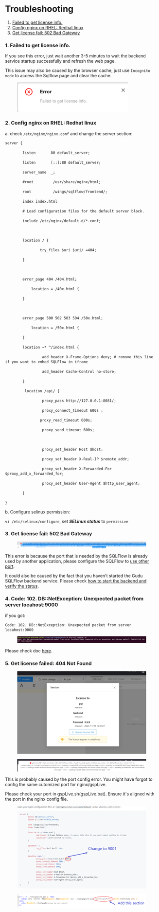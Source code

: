 # Troubleshooting

1. [Failed to get license info.](troubleshooting.md#1.-failed-to-get-license-info.)
2. [Config nginx on RHEL: Redhat linux](troubleshooting.md#2.-config-nginx-on-rhel-redhat-linux)
3. [Get license fail: 502 Bad Gateway](troubleshooting.md#3.-get-license-fail-502-bad-gateway)

### 1. Failed to get license info.

If you see this error, just wait another 3-5 minutes to wait the backend service startup successfully and refresh the web page.

This issue may also be caused by the browser cache, just use `Incognito mode` to access the Sqlflow page and clear the cache.

<figure><img src="../../.gitbook/assets/sqlflow-install-failed-to-get-license-info (1).png" alt=""><figcaption></figcaption></figure>

### 2. Config nginx on RHEL: Redhat linux

a. check `/etc/nginx/nginx.conf` and change the server section:

```
server {

        listen       80 default_server;

        listen       [::]:80 default_server;

        server_name  _;

        #root         /usr/share/nginx/html;

        root          /wings/sqlflow/frontend/;

        index index.html

        # Load configuration files for the default server block.

        include /etc/nginx/default.d/*.conf;

 

        location / {

                try_files $uri $uri/ =404;

        }

 

        error_page 404 /404.html;

            location = /40x.html {

        }

 

        error_page 500 502 503 504 /50x.html;

            location = /50x.html {

        }

        location ~* ^/index.html {

                 add_header X-Frame-Options deny; # remove this line if you want to embed SQLFlow in iframe

                 add_header Cache-Control no-store;

        }

         location /api/ {

                 proxy_pass http://127.0.0.1:8081/;

                 proxy_connect_timeout 600s ;

                proxy_read_timeout 600s;

                 proxy_send_timeout 600s;

 

                 proxy_set_header Host $host;

                 proxy_set_header X-Real-IP $remote_addr;

                 proxy_set_header X-Forwarded-For $proxy_add_x_forwarded_for;

                 proxy_set_header User-Agent $http_user_agent;

        }

}
```

b. Configure selinux permission:&#x20;

`vi /etc/selinux/configure`, set _**SELinux status**_ to `permissive`

### 3. Get license fail: 502 Bad Gateway

<figure><img src="../../.gitbook/assets/sqlflow-install-502-bad-gateway (1).png" alt=""><figcaption></figcaption></figure>

This error is because the port that is needed by the SQLFlow is already used by another application, please configure the SQLFlow to [use other port](linux.md#customize-the-port).

It could also be caused by the fact that you haven't started the Gudu SQLFlow backend service. Please check [how to start the backend and verify the status](linux.md#start-backend-services).

### 4. Code: 102. DB::NetException: Unexpected packet from server locahost:9000

if you got:

```
Code: 102. DB::NetException: Unexpected packet from server locahost:9000
```

<figure><img src="../../.gitbook/assets/图片 (4) (1) (1).png" alt=""><figcaption></figcaption></figure>

Please check doc [here](clickhouse-installation/clickhouse-for-ubuntu-debian.md#1.-download-and-install).

### 5. Get license failed: 404 Not Found

<figure><img src="../../.gitbook/assets/微信截图_20231121231106.png" alt=""><figcaption></figcaption></figure>

<figure><img src="../../.gitbook/assets/image (3) (2).png" alt=""><figcaption></figcaption></figure>

This is probably caused by the port config error. You might have forgot to config the same cutomized port for nginx/gspLive.

Please check your port in gspLive.sh(gspLive.bat). Ensure it's aligned with the port in the nginx config file.

<figure><img src="../../.gitbook/assets/image (15).png" alt=""><figcaption></figcaption></figure>

<figure><img src="../../.gitbook/assets/image (16).png" alt=""><figcaption></figcaption></figure>
